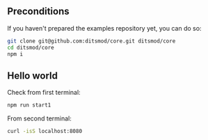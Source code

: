## Preconditions

If you haven't prepared the examples repository yet, you can do so:

```bash
git clone git@github.com:ditsmod/core.git ditsmod/core
cd ditsmod/core
npm i
```

## Hello world

Check from first terminal:

```bash
npm run start1
```

From second terminal:

```bash
curl -isS localhost:8080
```
